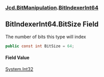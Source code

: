 ### [Jcd.BitManipulation](Jcd.BitManipulation.md 'Jcd.BitManipulation').[BitIndexerInt64](Jcd.BitManipulation.BitIndexerInt64.md 'Jcd.BitManipulation.BitIndexerInt64')

## BitIndexerInt64.BitSize Field

The number of bits this type will index

```csharp
public const int BitSize = 64;
```

#### Field Value

[System.Int32](https://docs.microsoft.com/en-us/dotnet/api/System.Int32 'System.Int32')